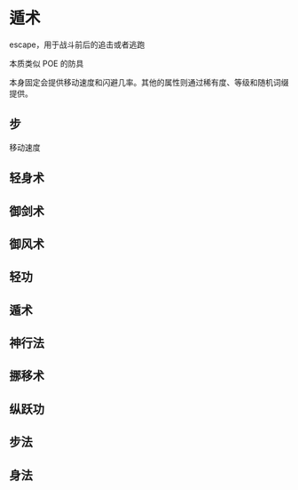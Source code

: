 # 遁术

escape，用于战斗前后的追击或者逃跑

本质类似 POE 的防具

本身固定会提供移动速度和闪避几率。其他的属性则通过稀有度、等级和随机词缀提供。

## 步

移动速度

## 轻身术

## 御剑术

## 御风术

## 轻功

## 遁术

## 神行法

## 挪移术

## 纵跃功

## 步法

## 身法
